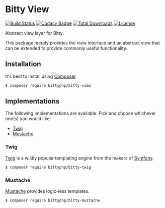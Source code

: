 # Bitty View

[![Build Status](https://travis-ci.org/bittyphp/bitty-view.svg?branch=master)](https://travis-ci.org/bittyphp/bitty-view)
[![Codacy Badge](https://api.codacy.com/project/badge/Grade/12f86851b0f54c9ba0c67ee1ec355490)](https://www.codacy.com/app/bittyphp/bitty-view)
[![Total Downloads](https://poser.pugx.org/bittyphp/bitty-view/downloads)](https://packagist.org/packages/bittyphp/bitty-view)
[![License](https://poser.pugx.org/bittyphp/bitty-view/license)](https://packagist.org/packages/bittyphp/bitty-view)

Abstract view layer for Bitty.

This package merely provides the view interface and an abstract view that can be extended to provide commonly useful functionality.

## Installation

It's best to install using [Composer](https://getcomposer.org/).

```sh
$ composer require bittyphp/bitty-view
```

## Implementations

The following implementations are available. Pick and choose whichever one(s) you would like:

- [Twig](https://github.com/bittyphp/bitty-twig)
- [Mustache](https://github.com/bittyphp/bitty-mustache)

### Twig

[Twig](https://twig.symfony.com/) is a wildly popular templating engine from the makers of [Symfony](https://symfony.com/).
```sh
$ composer require bittyphp/bitty-twig
```

### Mustache

[Mustache](https://github.com/bobthecow/mustache.php) provides logic-less templates.

```sh
$ composer require bittyphp/bitty-mustache
```
